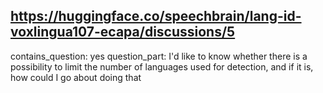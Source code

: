 ## https://huggingface.co/speechbrain/lang-id-voxlingua107-ecapa/discussions/5

contains_question: yes
question_part: I'd like to know whether there is a possibility to limit the number of languages used for detection, and if it is, how could I go about doing that